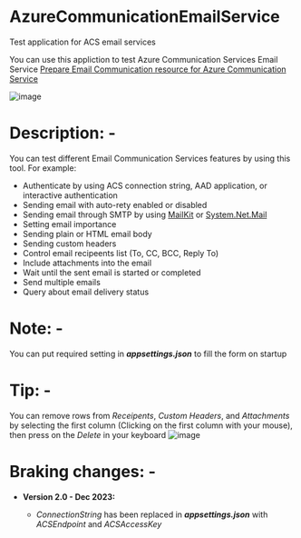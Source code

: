 # AzureCommunicationEmailService
 Test application for ACS email services
 

You can use this appliction to test Azure Communication Services Email Service [Prepare Email Communication resource for Azure Communication Service](https://learn.microsoft.com/en-us/azure/communication-services/concepts/email/prepare-email-communication-resource)

![image](https://github.com/ealmuneyeer/AzureCommunicationEmailService/assets/36260446/9746031c-a77e-4977-80bd-c0eaa79ca066)

# Description: -
You can test different Email Communication Services features by using this tool. For example:
 - Authenticate by using ACS connection string, AAD application, or interactive authentication
 - Sending email with auto-rety enabled or disabled
 - Sending email through SMTP by using [MailKit](https://www.nuget.org/packages/MailKit/) or [System.Net.Mail](https://learn.microsoft.com/en-us/dotnet/api/system.net.mail?view=net-8.0)
 - Setting email importance
 - Sending plain or HTML email body
 - Sending custom headers
 - Control email recipeents list (To, CC, BCC, Reply To)
 - Include attachments into the email
 - Wait until the sent email is started or completed
 - Send multiple emails
 - Query about email delivery status

# Note: -
You can put required setting in <i>**appsettings.json**</i> to fill the form on startup


# Tip: -
You can remove rows from <i>Receipents</i>, <i>Custom Headers</i>, and <i>Attachments</i> by selecting the first column (Clicking on the first column with your mouse), then press on the <i>Delete</i> in your keyboard
![image](https://user-images.githubusercontent.com/36260446/230054474-9f774804-cbe6-4b6f-a59d-97a964ee3267.png)

# Braking changes: -
<ul>
 <li><b>Version 2.0 - Dec 2023:</b></li>
 <ul>
  <li><i>ConnectionString</i> has been replaced in <i><b>appsettings.json</b></i> with <i>ACSEndpoint</i> and <i>ACSAccessKey</i></li>
 </ul>
</ul>

